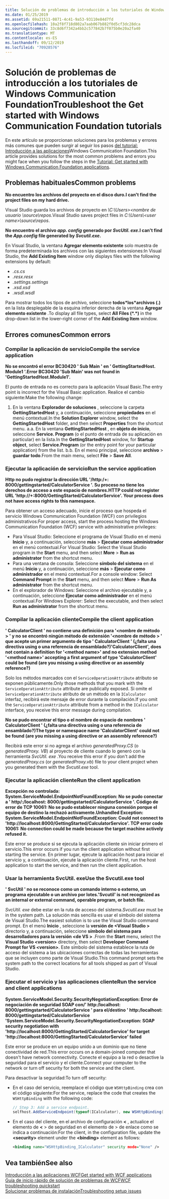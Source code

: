 ```yaml
---
title: Solución de problemas de introducción a los tutoriales de Windows Communication Foundation
ms.date: 01/25/2019
ms.assetid: 69a21511-0871-4c41-9a53-93110e84d7fd
ms.openlocfilehash: 10a2f8f718d802a7aab067b882f0d5cf3dc28dca
ms.sourcegitcommit: 33c8d6f7342a4bb2c577842b7f075b0e20a2fa40
ms.translationtype: MT
ms.contentlocale: es-ES
ms.lasthandoff: 09/12/2019
ms.locfileid: "70928576"
---
```

# <a name="troubleshoot-the-get-started-with-windows-communication-foundation-tutorials"></a><span data-ttu-id="b6892-102">Solución de problemas de introducción a los tutoriales de Windows Communication Foundation</span><span class="sxs-lookup"><span data-stu-id="b6892-102">Troubleshoot the Get started with Windows Communication Foundation tutorials</span></span>

<span data-ttu-id="b6892-103">En este artículo se proporcionan soluciones para los problemas y errores más comunes que pueden surgir al seguir los pasos [del tutorial: Introducción a las aplicaciones](getting-started-tutorial.md)Windows Communication Foundation.</span><span class="sxs-lookup"><span data-stu-id="b6892-103">This article provides solutions for the most common problems and errors you might face when you follow the steps in the [Tutorial: Get started with Windows Communication Foundation applications](getting-started-tutorial.md).</span></span> 
  
## <a name="common-problems"></a><span data-ttu-id="b6892-104">Problemas habituales</span><span class="sxs-lookup"><span data-stu-id="b6892-104">Common problems</span></span>

<span data-ttu-id="b6892-105">**No encuentro los archivos del proyecto en el disco duro.**</span><span class="sxs-lookup"><span data-stu-id="b6892-105">**I can't find the project files on my hard drive.**</span></span>

 <span data-ttu-id="b6892-106">Visual Studio guarda los archivos de proyecto en *\\C:\Users&gt;&lt;nombre de usuario \source\repos*.</span><span class="sxs-lookup"><span data-stu-id="b6892-106">Visual Studio saves project files in *C:\Users\\&lt;user name&gt;\source\repos*.</span></span>  

<span data-ttu-id="b6892-107">**No encuentro el archivo *app. config* generado por *SvcUtil. exe*.**</span><span class="sxs-lookup"><span data-stu-id="b6892-107">**I can't find the *App.config* file generated by *Svcutil.exe*.**</span></span>

 <span data-ttu-id="b6892-108">En Visual Studio, la ventana **Agregar elemento existente** solo muestra de forma predeterminada los archivos con las siguientes extensiones:</span><span class="sxs-lookup"><span data-stu-id="b6892-108">In Visual Studio, the **Add Existing Item** window only displays files with the following extensions by default:</span></span> 

- <span data-ttu-id="b6892-109">*.cs*</span><span class="sxs-lookup"><span data-stu-id="b6892-109">*.cs*</span></span> 
- <span data-ttu-id="b6892-110">*.resx*</span><span class="sxs-lookup"><span data-stu-id="b6892-110">*.resx*</span></span> 
- <span data-ttu-id="b6892-111">*.settings*</span><span class="sxs-lookup"><span data-stu-id="b6892-111">*.settings*</span></span>
- <span data-ttu-id="b6892-112">*.xsd*</span><span class="sxs-lookup"><span data-stu-id="b6892-112">*.xsd*</span></span> 
- <span data-ttu-id="b6892-113">*.wsdl*</span><span class="sxs-lookup"><span data-stu-id="b6892-113">*.wsdl*</span></span>

<span data-ttu-id="b6892-114">Para mostrar todos los tipos de archivo, seleccione **todos\*los\*archivos (.)** en la lista desplegable de la esquina inferior derecha de la ventana **Agregar elemento existente** .</span><span class="sxs-lookup"><span data-stu-id="b6892-114">To display all file types, select **All Files (\*.\*)** in the drop-down list in the lower-right corner of the **Add Existing Item** window.</span></span>  
  
## <a name="common-errors"></a><span data-ttu-id="b6892-115">Errores comunes</span><span class="sxs-lookup"><span data-stu-id="b6892-115">Common errors</span></span>

### <a name="compile-the-service-application"></a><span data-ttu-id="b6892-116">Compilar la aplicación de servicio</span><span class="sxs-lookup"><span data-stu-id="b6892-116">Compile the service application</span></span> 

<span data-ttu-id="b6892-117">**No se encontró el error BC30420 ' Sub Main ' en ' GettingStartedHost. Module1 '.**</span><span class="sxs-lookup"><span data-stu-id="b6892-117">**Error BC30420 'Sub Main' was not found in 'GettingStartedHost.Module1'.**</span></span>

<span data-ttu-id="b6892-118">El punto de entrada no es correcto para la aplicación Visual Basic.</span><span class="sxs-lookup"><span data-stu-id="b6892-118">The entry point is incorrect for the Visual Basic application.</span></span> <span data-ttu-id="b6892-119">Realice el cambio siguiente:</span><span class="sxs-lookup"><span data-stu-id="b6892-119">Make the following change:</span></span>

   1. <span data-ttu-id="b6892-120">En la ventana **Explorador de soluciones** , seleccione la carpeta **GettingStartedHost** y, a continuación, seleccione **propiedades** en el menú contextual.</span><span class="sxs-lookup"><span data-stu-id="b6892-120">In the **Solution Explorer** window, select the **GettingStartedHost** folder, and then select **Properties** from the shortcut menu.</span></span>
    <span data-ttu-id="b6892-121">a.</span><span class="sxs-lookup"><span data-stu-id="b6892-121">a.</span></span> <span data-ttu-id="b6892-122">En la ventana **GettingStartedHost** , en **objeto de inicio**, seleccione **Service. Program** (o el punto de entrada de su aplicación en particular) en la lista.</span><span class="sxs-lookup"><span data-stu-id="b6892-122">In the **GettingStartedHost** window, for **Startup object**, select **Service.Program** (or the entry point for your particular application) from the list.</span></span> 
    <span data-ttu-id="b6892-123">b.</span><span class="sxs-lookup"><span data-stu-id="b6892-123">b.</span></span> <span data-ttu-id="b6892-124">En el menú principal, seleccione **archivo** > **guardar todo**.</span><span class="sxs-lookup"><span data-stu-id="b6892-124">From the main menu, select **File** > **Save All**.</span></span>

### <a name="run-the-service-application"></a><span data-ttu-id="b6892-125">Ejecutar la aplicación de servicio</span><span class="sxs-lookup"><span data-stu-id="b6892-125">Run the service application</span></span> 

<span data-ttu-id="b6892-126">**Http no pudo registrar la dirección URL '\/http:/+: 8000/gettingstarted/CalculatorService '. Su proceso no tiene los derechos de acceso a este espacio de nombres.**</span><span class="sxs-lookup"><span data-stu-id="b6892-126">**HTTP could not register URL 'http:\//+:8000/GettingStarted/CalculatorService'. Your process does not have access rights to this namespace.**</span></span> 

 <span data-ttu-id="b6892-127">Para obtener un acceso adecuado, inicie el proceso que hospeda el servicio Windows Communication Foundation (WCF) con privilegios administrativos:</span><span class="sxs-lookup"><span data-stu-id="b6892-127">For proper access, start the process hosting the Windows Communication Foundation (WCF) service with administrative privileges:</span></span>

- <span data-ttu-id="b6892-128">Para Visual Studio: Seleccione el programa de Visual Studio en el menú **Inicio** y, a continuación, seleccione **más** > **Ejecutar como administrador** en el menú contextual.</span><span class="sxs-lookup"><span data-stu-id="b6892-128">For Visual Studio: Select the Visual Studio program in the **Start** menu, and then select **More** > **Run as administrator** from the shortcut menu.</span></span>
- <span data-ttu-id="b6892-129">Para una ventana de consola: Seleccione **símbolo del sistema** en el menú **Inicio** y, a continuación, seleccione **más** > **Ejecutar como administrador** en el menú contextual.</span><span class="sxs-lookup"><span data-stu-id="b6892-129">For a console window: Select **Command Prompt** in the **Start** menu, and then select **More** > **Run As administrator** from the shortcut menu.</span></span>
- <span data-ttu-id="b6892-130">En el explorador de Windows: Seleccione el archivo ejecutable y, a continuación, seleccione **Ejecutar como administrador** en el menú contextual.</span><span class="sxs-lookup"><span data-stu-id="b6892-130">For Windows Explorer: Select the executable, and then select **Run as administrator** from the shortcut menu.</span></span>

### <a name="compile-the-client-application"></a><span data-ttu-id="b6892-131">Compilar la aplicación cliente</span><span class="sxs-lookup"><span data-stu-id="b6892-131">Compile the client application</span></span>

<span data-ttu-id="b6892-132">**' CalculatorClient ' no contiene una definición para '\<nombre de método > ' y no se encontró ningún método de extensión '\<nombre de método > ' que acepte un primer argumento de tipo ' CalculatorClient ' (¿falta una directiva using o una referencia de ensamblado?)**</span><span class="sxs-lookup"><span data-stu-id="b6892-132">**'CalculatorClient', does not contain a definition for '\<method name>' and no extension method '\<method name>' accepting a first argument of type 'CalculatorClient' could be found (are you missing a using directive or an assembly reference?)**</span></span>  

<span data-ttu-id="b6892-133">Solo los métodos marcados con el `ServiceOperationAttribute` atributo se exponen públicamente.</span><span class="sxs-lookup"><span data-stu-id="b6892-133">Only those methods that you mark with the `ServiceOperationAttribute` attribute are publically exposed.</span></span> <span data-ttu-id="b6892-134">Si omite el `ServiceOperationAttribute` atributo de un método en la `ICalculator` interfaz, recibirá este mensaje de error durante la compilación.</span><span class="sxs-lookup"><span data-stu-id="b6892-134">If you omit the `ServiceOperationAttribute` attribute from a method in the `ICalculator` interface, you receive this error message during compilation.</span></span>  

<span data-ttu-id="b6892-135">**No se pudo encontrar el tipo o el nombre de espacio de nombres ' CalculatorClient ' (¿falta una directiva using o una referencia de ensamblado?)**</span><span class="sxs-lookup"><span data-stu-id="b6892-135">**The type or namespace name 'CalculatorClient' could not be found (are you missing a using directive or an assembly reference?)**</span></span>

 <span data-ttu-id="b6892-136">Recibirá este error si no agrega el archivo *generatedProxy.CS* (o *generatedProxy. VB*) al proyecto de cliente cuando lo generó con la herramienta *SvcUtil. exe* .</span><span class="sxs-lookup"><span data-stu-id="b6892-136">You receive this error if you don't add the *generatedProxy.cs* (or *generatedProxy.vb*) file to your client project when you generated them with the *Svcutil.exe* tool.</span></span>  

### <a name="run-the-client-application"></a><span data-ttu-id="b6892-137">Ejecutar la aplicación cliente</span><span class="sxs-lookup"><span data-stu-id="b6892-137">Run the client application</span></span>

<span data-ttu-id="b6892-138">**Excepción no controlada: System.ServiceModel.EndpointNotFoundException: No se pudo conectar a ' http\/:/localhost: 8000/gettingstarted/CalculatorService '. Código de error de TCP 10061: No se pudo establecer ninguna conexión porque el equipo de destino la rechazó activamente.**</span><span class="sxs-lookup"><span data-stu-id="b6892-138">**Unhandled Exception: System.ServiceModel.EndpointNotFoundException: Could not connect to 'http:\//localhost:8000/GettingStarted/CalculatorService'. TCP error code 10061: No connection could be made because the target machine actively refused it.**</span></span>

<span data-ttu-id="b6892-139">Este error se produce si se ejecuta la aplicación cliente sin iniciar primero el servicio.</span><span class="sxs-lookup"><span data-stu-id="b6892-139">This error occurs if you run the client application without first starting the service.</span></span> <span data-ttu-id="b6892-140">En primer lugar, ejecute la aplicación host para iniciar el servicio y, a continuación, ejecute la aplicación cliente.</span><span class="sxs-lookup"><span data-stu-id="b6892-140">First, run the host application to start the service, and then run the client application.</span></span>

### <a name="use-the-svcutilexe-tool"></a><span data-ttu-id="b6892-141">Usar la herramienta SvcUtil. exe</span><span class="sxs-lookup"><span data-stu-id="b6892-141">Use the Svcutil.exe tool</span></span>
   
<span data-ttu-id="b6892-142">**' SvcUtil ' no se reconoce como un comando interno o externo, un programa ejecutable o un archivo por lotes.**</span><span class="sxs-lookup"><span data-stu-id="b6892-142">**'Svcutil' is not recognized as an internal or external command, operable program, or batch file.**</span></span>

 <span data-ttu-id="b6892-143">*SvcUtil. exe* debe estar en la ruta de acceso del sistema.</span><span class="sxs-lookup"><span data-stu-id="b6892-143">*Svcutil.exe* must be in the system path.</span></span> <span data-ttu-id="b6892-144">La solución más sencilla es usar el símbolo del sistema de Visual Studio.</span><span class="sxs-lookup"><span data-stu-id="b6892-144">The easiest solution is to use the Visual Studio command prompt.</span></span> <span data-ttu-id="b6892-145">En el menú **Inicio** , seleccione la **versión de \<Visual Studio >** directorio y, a continuación, seleccione **símbolo del sistema para desarrolladores para la versión \<de VS >** .</span><span class="sxs-lookup"><span data-stu-id="b6892-145">From the **Start** menu, select the **Visual Studio \<version>** directory, then select **Developer Command Prompt for VS \<version>**.</span></span> <span data-ttu-id="b6892-146">Este símbolo del sistema establece la ruta de acceso del sistema a las ubicaciones correctas de todas las herramientas que se incluyen como parte de Visual Studio.</span><span class="sxs-lookup"><span data-stu-id="b6892-146">This command prompt sets the system path to the correct locations for all tools shipped as part of Visual Studio.</span></span>  
  
### <a name="run-the-service-and-client-applications"></a><span data-ttu-id="b6892-147">Ejecutar el servicio y las aplicaciones cliente</span><span class="sxs-lookup"><span data-stu-id="b6892-147">Run the service and client applications</span></span>

<span data-ttu-id="b6892-148">**System.ServiceModel.Security.SecurityNegotiationException: Error de negociación de seguridad SOAP con\/' http:/localhost: 8000/gettingstarted/CalculatorService ' para el\/destino ' http:/localhost: 8000/gettingstarted/CalculatorService '**</span><span class="sxs-lookup"><span data-stu-id="b6892-148">**System.ServiceModel.Security.SecurityNegotiationException: SOAP security negotiation with 'http:\//localhost:8000/GettingStarted/CalculatorService' for target 'http:\//localhost:8000/GettingStarted/CalculatorService' failed**</span></span>  

<span data-ttu-id="b6892-149">Este error se produce en un equipo unido a un dominio que no tiene conectividad de red.</span><span class="sxs-lookup"><span data-stu-id="b6892-149">This error occurs on a domain-joined computer that doesn't have network connectivity.</span></span> <span data-ttu-id="b6892-150">Conecte el equipo a la red o desactive la seguridad para el servicio y el cliente.</span><span class="sxs-lookup"><span data-stu-id="b6892-150">Connect your computer to the network or turn off security for both the service and the client.</span></span> 

<span data-ttu-id="b6892-151">Para desactivar la seguridad:</span><span class="sxs-lookup"><span data-stu-id="b6892-151">To turn off security:</span></span>

- <span data-ttu-id="b6892-152">En el caso del servicio, reemplace el código que `WSHttpBinding` crea con el código siguiente:</span><span class="sxs-lookup"><span data-stu-id="b6892-152">For the service, replace the code that creates the `WSHttpBinding` with the following code:</span></span>  
  
    ```csharp
    // Step 3: Add a service endpoint.
    selfhost.AddServiceEndpoint(typeof(ICalculator), new WSHttpBinding(SecurityMode.None), "CalculatorService");  
    ```

- <span data-ttu-id="b6892-153">En el caso del cliente, en el archivo de configuración  **\<** , actualice el elemento de  **\<** > de seguridad en el elemento de > de enlace como se indica a continuación:</span><span class="sxs-lookup"><span data-stu-id="b6892-153">For the client, in the configuration file, update the **\<security>** element under the **\<binding>** element as follows:</span></span>  
  
    ```xml
    <binding name="WSHttpBinding_ICalculator" security mode="None" />
    ```  

## <a name="see-also"></a><span data-ttu-id="b6892-154">Vea también</span><span class="sxs-lookup"><span data-stu-id="b6892-154">See also</span></span>  
 [<span data-ttu-id="b6892-155">Introducción a las aplicaciones WCF</span><span class="sxs-lookup"><span data-stu-id="b6892-155">Get started with WCF applications</span></span>](getting-started-tutorial.md)  
 [<span data-ttu-id="b6892-156">Guía de inicio rápido de solución de problemas de WCF</span><span class="sxs-lookup"><span data-stu-id="b6892-156">WCF troubleshooting quickstart</span></span>](wcf-troubleshooting-quickstart.md)  
 [<span data-ttu-id="b6892-157">Solucionar problemas de instalación</span><span class="sxs-lookup"><span data-stu-id="b6892-157">Troubleshooting setup issues</span></span>](troubleshooting-setup-issues.md)
